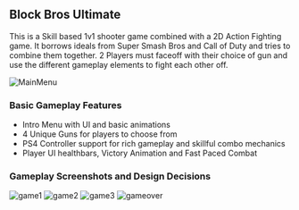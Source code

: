 ## Block Bros Ultimate  

This is a Skill based 1v1 shooter game combined with a 2D Action Fighting game. It borrows ideals from Super Smash Bros and Call of Duty and tries to combine them together. 2 Players must faceoff with their choice of gun and use the different gameplay elements to
fight each other off. 

![MainMenu](https://user-images.githubusercontent.com/32497016/65922887-c1a89e00-e39b-11e9-814e-31517b9d31d9.png)

### Basic Gameplay Features
- Intro Menu with UI and basic animations
- 4 Unique Guns for players to choose from
- PS4 Controller support for rich gameplay and skillful combo mechanics
- Player UI healthbars, Victory Animation and Fast Paced Combat

### Gameplay Screenshots and Design Decisions

![game1](https://user-images.githubusercontent.com/32497016/65922888-c1a89e00-e39b-11e9-9adf-d09251fdb832.png)
![game2](https://user-images.githubusercontent.com/32497016/65922889-c1a89e00-e39b-11e9-860d-a4d0dd52618f.png)
![game3](https://user-images.githubusercontent.com/32497016/65922890-c2413480-e39b-11e9-8db8-39a6ce117171.png)
![gameover](https://user-images.githubusercontent.com/32497016/65922892-c2413480-e39b-11e9-9ff9-28d8c00e02de.png)
